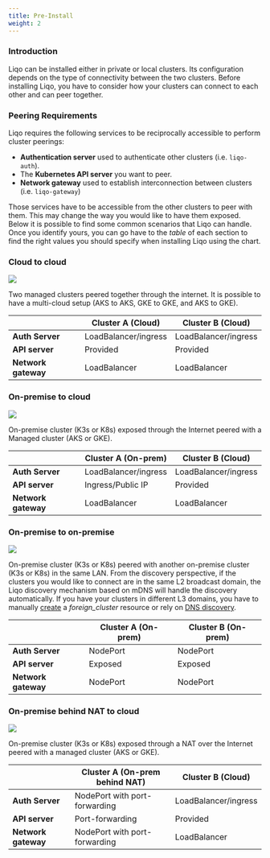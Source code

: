 ```yaml
---
title: Pre-Install
weight: 2
---
```


### Introduction

Liqo can be installed either in private or local clusters. Its configuration depends on the type of connectivity between the two clusters. Before installing Liqo, you have to consider how your clusters can connect to each other and can peer together.

### Peering Requirements

Liqo requires the following services to be reciprocally accessible to perform cluster peerings:

* **Authentication server** used to authenticate other clusters (i.e. `liqo-auth`).
* The **Kubernetes API server** you want to peer.
* **Network gateway** used to establish interconnection between clusters (i.e. `liqo-gateway`)

Those services have to be accessible from the other clusters to peer with them. This may change the way you would like to have them exposed.
Below it is possible to find some common scenarios that Liqo can handle. Once you identify yours, you can go have to the *table* of each section to find the right values you should specify when installing Liqo using the chart.

### Cloud to cloud

![](/images/scenarios/cloud-to-cloud.svg)

Two managed clusters peered together through the internet. It is possible to have a multi-cloud setup (AKS to AKS, GKE to GKE, and AKS to GKE).

|  | Cluster A (Cloud) | Cluster B (Cloud) |
| --------- | -------- |  ---------       |
| **Auth Server** |  LoadBalancer/ingress | LoadBalancer/ingress |
| **API server** | Provided | Provided |
| **Network gateway** | LoadBalancer | LoadBalancer |

### On-premise to cloud

![](/images/scenarios/on-prem-to-cloud.svg)

On-premise cluster (K3s or K8s) exposed through the Internet peered with a Managed cluster (AKS or GKE).

|  | Cluster A (On-prem) | Cluster B (Cloud) |
| --------- | -------- |  ---------       |
| **Auth Server** |  LoadBalancer/ingress | LoadBalancer/ingress |
| **API server** | Ingress/Public IP | Provided |
| **Network gateway** | LoadBalancer | LoadBalancer |

### On-premise to on-premise

![](/images/scenarios/on-prem-to-on-prem.svg)

On-premise cluster (K3s or K8s) peered with another on-premise cluster (K3s or K8s) in the same LAN.
From the discovery perspective, if the clusters you would like to connect are in the same L2 broadcast domain, the Liqo discovery mechanism based on mDNS will handle the discovery automatically. If you have your clusters in different L3 domains, you have to manually [create](/user/post-install/discovery#forging-the-foreigncluster) a *foreign_cluster* resource or rely on [DNS discovery](/user/post-install/discovery#manual-configuration).

|  | Cluster A (On-prem) | Cluster B (On-prem) |
| --------- | -------- |  ---------       |
| **Auth Server** |  NodePort | NodePort |
| **API server** | Exposed | Exposed |
| **Network gateway** | NodePort | NodePort |

### On-premise behind NAT to cloud

![](/images/scenarios/on-prem-nat-to-cloud.svg)

On-premise cluster (K3s or K8s) exposed through a NAT over the Internet peered with a managed cluster (AKS or GKE).

|  | Cluster A (On-prem behind NAT) | Cluster B (Cloud) |
| --------- | -------- |  ---------       |
| **Auth Server** |  NodePort with port-forwarding | LoadBalancer/ingress |
| **API server** | Port-forwarding | Provided |
| **Network gateway** | NodePort with port-forwarding | LoadBalancer |
